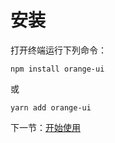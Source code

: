 # 安装

打开终端运行下列命令：

```
npm install orange-ui
```

或

```
yarn add orange-ui
```

下一节：[开始使用](#/doc/get-started)
